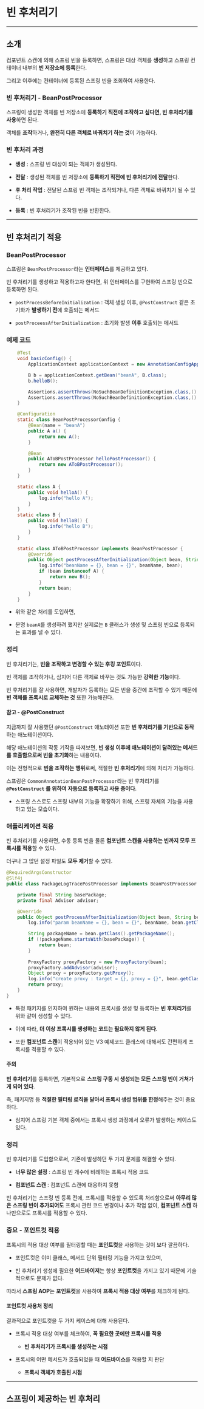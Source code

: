 # 빈 후처리기

---

## 소개

컴포넌트 스캔에 의해 스프링 빈을 등록하면, 스프링은 대상 객체를 **생성**하고 스프링 컨테이너 내부의 **빈 저장소에 등록**한다.

그리고 이후에는 컨테이너에 등록된 스프링 빈을 조회하여 사용한다.

### 빈 후처리기 - BeanPostProcessor

스프링이 생성한 객체를 빈 저장소에 **등록하기 직전에 조작하고 싶다면, 빈 후처리기를 사용**하면 된다.

객체를 **조작**하거나, **완전히 다른 객체로 바꿔치기 하는 것**이 가능하다.

### 빈 후처리 과정

- **생성** : 스프링 빈 대상이 되는 객체가 생성된다.

- **전달** : 생성된 객체를 빈 저장소에 **등록하기 직전에 빈 후처리기에 전달**한다.

- **후 처리 작업** : 전달된 스프링 빈 객체는 조작되거나, 다른 객체로 바꿔치기 될 수 있다.

- **등록** : 빈 후처리기가 조작된 빈을 반환한다.

---

## 빈 후처리기 적용

### BeanPostProcessor

스프링은 `BeanPostProcessor`라는 **인터페이스**를 제공하고 있다.

빈 후처리기를 생성하고 적용하고자 한다면, 위 인터페이스를 구현하여 스프링 빈으로 등록하면 된다.

- `postProcessBeforeInitialization` : 객체 생성 이후, `@PostConstruct` 같은 초기화가 **발생하기 전**에 호출되는 메서드

- `postProceessAfterInitialization` : 초기화 발생 **이후** 호출되는 메서드

### 예제 코드

```java
    @Test
    void basicConfig() {
        ApplicationContext applicationContext = new AnnotationConfigApplicationContext(BeanPostProcessorConfig.class);

        B b = applicationContext.getBean("beanA", B.class);
        b.helloB();

        Assertions.assertThrows(NoSuchBeanDefinitionException.class,() -> applicationContext.getBean("beanB"));
        Assertions.assertThrows(NoSuchBeanDefinitionException.class,() -> applicationContext.getBean(A.class));
    }

    @Configuration
    static class BeanPostProcessorConfig {
        @Bean(name = "beanA")
        public A a() {
            return new A();
        }

        @Bean
        public AToBPostProcessor helloPostProcessor() {
            return new AToBPostProcessor();
        }
    }

    static class A {
        public void helloA() {
            log.info("hello A");
        }
    }
    static class B {
        public void helloB() {
            log.info("hello B");
        }
    }

    static class AToBPostProcessor implements BeanPostProcessor {
        @Override
        public Object postProcessAfterInitialization(Object bean, String beanName) throws BeansException {
            log.info("beanName = {}, bean = {}", beanName, bean);
            if (bean instanceof A) {
                return new B();
            }
            return bean;
        }
    }
```

- 위와 같은 처리를 도입하면,

- 분명 `beanA`를 생성하려 했지만 실제로는 `B` 클래스가 생성 및 스프링 빈으로 등록되는 효과를 낼 수 있다.

### 정리

빈 후처리기는, **빈을 조작하고 변경할 수 있는 후킹 포인트**이다.

빈 객체를 조작하거나, 심지어 다른 객체로 바꾸는 것도 가능한 **강력한 기능**이다.

빈 후처리기를 잘 사용하면, 개발자가 등록하는 모든 빈을 중간에 조작할 수 있기 때문에 **빈 객체를 프록시로 교체하는 것** 또한 가능해진다.

#### 참고 - @PostConstruct

지금까지 잘 사용했던 `@PostConstruct` 애노테이션 또한 **빈 후처리기를 기반으로 동작**하는 애노테이션이다.

해당 애노테이션의 작동 기작을 따져보면, **빈 생성 이후에 애노테이션이 달려있는 메서드를 호출함으로써 빈을 초기화**하는 내용이다.

이는 전형적으로 **빈을 조작하는 행위**로써, 적절한 **빈 후처리기**에 의해 처리가 가능하다.

스프링은 `CommonAnnotationBeanPostProcessor`라는 빈 후처리기를 **`@PostConstruct` 를 위하여 자동으로 등록하고 사용 중이다**.

- 스프링 스스로도 스프링 내부의 기능을 확장하기 위해, 스프링 자체의 기능을 사용하고 있는 모습이다.

### 애플리케이션 적용

빈 후처리기를 사용하면, 수동 등록 빈을 물론 **컴포넌트 스캔을 사용하는 빈까지 모두 프록시를 적용**할 수 있다.

더구나 그 많던 설정 파일도 **모두 제거**할 수 있다.

```java
@RequiredArgsConstructor
@Slf4j
public class PackageLogTracePostProcessor implements BeanPostProcessor {

    private final String basePackage;
    private final Advisor advisor;

    @Override
    public Object postProcessAfterInitialization(Object bean, String beanName) throws BeansException {
        log.info("param beanName = {}, bean = {}", beanName, bean.getClass());

        String packageName = bean.getClass().getPackageName();
        if (!packageName.startsWith(basePackage)) {
            return bean;
        }
        
        ProxyFactory proxyFactory = new ProxyFactory(bean);
        proxyFactory.addAdvisor(advisor);
        Object proxy = proxyFactory.getProxy();
        log.info("create proxy : target = {}, proxy = {}", bean.getClass(), proxy.getClass());
        return proxy;
    }
}
```

- 특정 패키지를 인지하여 원하는 내용의 프록시를 생성 및 등록하는 **빈 후처리기**를 위와 같이 생성할 수 있다.

- 이에 따라, **더 이상 프록시를 생성하는 코드는 필요하지 않게 된다**.

- 또한 **컴포넌트 스캔**이 적용되어 있는 V3 예제코드 클래스에 대해서도 간편하게 프록시를 적용할 수 있다.

#### 주의

**빈 후처리기**를 등록하면, 기본적으로 **스프링 구동 시 생성되는 모든 스프링 빈이 거쳐가게 되어 있다**.

즉, 패키지명 등 **적절한 필터링 로직을 달아서 프록시 생성 범위를 한정**해주는 것이 중요하다.

- 심지어 스프링 기본 객체 중에서는 프록시 생성 과정에서 오류가 발생하는 케이스도 있다.

### 정리

빈 후처리기를 도입함으로써, 기존에 발생하던 두 가지 문제를 해결할 수 있다.

- **너무 많은 설정** : 스프링 빈 개수에 비례하는 프록시 적용 코드

- **컴포넌트 스캔** : 컴포넌트 스캔에 대응하지 못함

빈 후처리기는 스프링 빈 등록 전에, 프록시를 적용할 수 있도록 처리함으로써 **아무리 많은 스프링 빈이 추가되어도** 프록시 관련 코드 변경이나 추가 작업 없이, **컴포넌트 스캔** 하나만으로도 프록시를 적용할 수 있다.

### 중요 - 포인트컷 적용

프록시의 적용 대상 여부를 필터링할 때는 **포인트컷**을 사용하는 것이 보다 깔끔하다.

- 포인트컷은 이미 클래스, 메서드 단위 필터링 기능을 가지고 있으며,

- 빈 후처리기 생성에 필요한 **어드바이저**는 항상 **포인트컷**을 가지고 있기 때문에 기술적으로도 문제가 없다.

따라서 **스프링 AOP**는 **포인트컷**을 사용하여 **프록시 적용 대상 여부**를 체크하게 된다.

#### 포인트컷 사용처 정리

결과적으로 포인트컷을 두 가지 케이스에 대해 사용된다.

- 프록시 적용 대상 여부를 체크하여, **꼭 필요한 곳에만 프록시를 적용**
  
  - **빈 후처리기가 프록시를 생성하는 시점**

- 프록시의 어떤 메서드가 호출되었을 때 **어드바이스**를 적용할 지 판단
  
  - **프록시 객체가 호출된 시점**

---

## 스프링이 제공하는 빈 후처리
